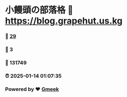 # 小饅頭の部落格 :link: https://blog.grapehut.us.kg 
### :page_facing_up: [29](https://blog.grapehut.us.kg/tag.html) 
### :speech_balloon: 3 
### :hibiscus: 131749 
### :alarm_clock: 2025-01-14 01:07:35 
### Powered by :heart: [Gmeek](https://github.com/Meekdai/Gmeek)
